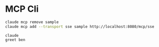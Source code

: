 # MCP Cli 

```bash
claude mcp remove sample
claude mcp add --transport sse sample http://localhost:8080/mcp/sse
```

```
claude
greet ben
```
